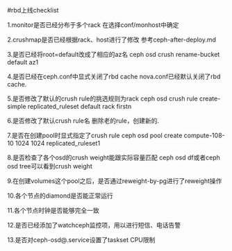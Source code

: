 #rbd上线checklist

1.monitor是否已经分布于多个rack
在选择conf/monhost中确定

2.crushmap是否已经根据rack、host进行了修改
参考ceph-after-deploy.md

3.是否已经将root=default改成了相应的az名
ceph osd crush rename-bucket default az1

4.是否已经在ceph.conf中显式关闭了rbd cache
nova.conf已经默认关闭了rbd cache.

5.是否修改了默认的crush rule的挑选规则为rack
ceph osd crush rule create-simple replicated_ruleset  default rack firstn

6.是否修改了默认crush rule名
删除老的rule，创建新的.

7.是否在创建pool时显式指定了crush rule
ceph osd pool create compute-108-10 1024 1024 replicated_ruleset1

8.是否检查了各个osd的crush weight能跟实际容量匹配
ceph osd df或者ceph osd tree可以看到crush weight

9.在创建volumes这个pool之后，是否通过reweight-by-pg进行了reweight操作

10.各个节点的diamond是否能正常运行

11.各个节点时钟是否能够完全一致

12.是否已经添加了watchceph监控项，用以进行短信、电话告警

13.是否对ceph-osd@.service设置了taskset CPU限制
